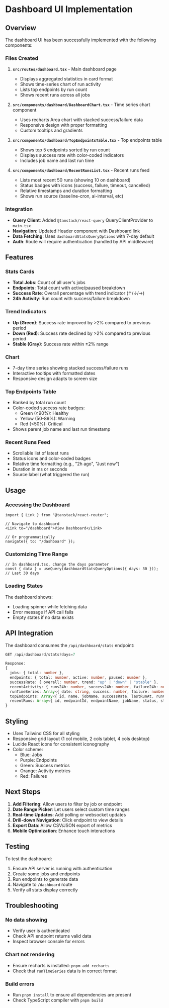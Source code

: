 # Dashboard UI Implementation

## Overview

The dashboard UI has been successfully implemented with the following components:

### Files Created

1. **`src/routes/dashboard.tsx`** - Main dashboard page
   - Displays aggregated statistics in card format
   - Shows time-series chart of run activity
   - Lists top endpoints by run count
   - Shows recent runs across all jobs
   
2. **`src/components/dashboard/DashboardChart.tsx`** - Time series chart component
   - Uses recharts Area chart with stacked success/failure data
   - Responsive design with proper formatting
   - Custom tooltips and gradients

3. **`src/components/dashboard/TopEndpointsTable.tsx`** - Top endpoints table
   - Shows top 5 endpoints sorted by run count
   - Displays success rate with color-coded indicators
   - Includes job name and last run time

4. **`src/components/dashboard/RecentRunsList.tsx`** - Recent runs feed
   - Lists most recent 50 runs (showing 10 on dashboard)
   - Status badges with icons (success, failure, timeout, cancelled)
   - Relative timestamps and duration formatting
   - Shows run source (baseline-cron, ai-interval, etc)

### Integration

- **Query Client**: Added `@tanstack/react-query` QueryClientProvider to `main.tsx`
- **Navigation**: Updated Header component with Dashboard link
- **Data Fetching**: Uses `dashboardStatsQueryOptions` with 7-day default
- **Auth**: Route will require authentication (handled by API middleware)

## Features

### Stats Cards
- **Total Jobs**: Count of all user's jobs
- **Endpoints**: Total count with active/paused breakdown
- **Success Rate**: Overall percentage with trend indicator (↑/↓/→)
- **24h Activity**: Run count with success/failure breakdown

### Trend Indicators
- **Up (Green)**: Success rate improved by >2% compared to previous period
- **Down (Red)**: Success rate declined by >2% compared to previous period
- **Stable (Gray)**: Success rate within ±2% range

### Chart
- 7-day time series showing stacked success/failure runs
- Interactive tooltips with formatted dates
- Responsive design adapts to screen size

### Top Endpoints Table
- Ranked by total run count
- Color-coded success rate badges:
  - Green (≥90%): Healthy
  - Yellow (50-89%): Warning
  - Red (<50%): Critical
- Shows parent job name and last run timestamp

### Recent Runs Feed
- Scrollable list of latest runs
- Status icons and color-coded badges
- Relative time formatting (e.g., "2h ago", "Just now")
- Duration in ms or seconds
- Source label (what triggered the run)

## Usage

### Accessing the Dashboard

```tsx
import { Link } from "@tanstack/react-router";

// Navigate to dashboard
<Link to="/dashboard">View Dashboard</Link>

// Or programmatically
navigate({ to: "/dashboard" });
```

### Customizing Time Range

```tsx
// In dashboard.tsx, change the days parameter
const { data } = useQuery(dashboardStatsQueryOptions({ days: 30 })); // Last 30 days
```

### Loading States

The dashboard shows:
- Loading spinner while fetching data
- Error message if API call fails
- Empty states if no data exists

## API Integration

The dashboard consumes the `/api/dashboard/stats` endpoint:

```typescript
GET /api/dashboard/stats?days=7

Response:
{
  jobs: { total: number },
  endpoints: { total: number, active: number, paused: number },
  successRate: { overall: number, trend: "up" | "down" | "stable" },
  recentActivity: { runs24h: number, success24h: number, failure24h: number },
  runTimeSeries: Array<{ date: string, success: number, failure: number }>,
  topEndpoints: Array<{ id, name, jobName, successRate, lastRunAt, runCount }>,
  recentRuns: Array<{ id, endpointId, endpointName, jobName, status, startedAt, durationMs, source }>
}
```

## Styling

- Uses Tailwind CSS for all styling
- Responsive grid layout (1 col mobile, 2 cols tablet, 4 cols desktop)
- Lucide React icons for consistent iconography
- Color scheme:
  - Blue: Jobs
  - Purple: Endpoints
  - Green: Success metrics
  - Orange: Activity metrics
  - Red: Failures

## Next Steps

1. **Add Filtering**: Allow users to filter by job or endpoint
2. **Date Range Picker**: Let users select custom time ranges
3. **Real-time Updates**: Add polling or websocket updates
4. **Drill-down Navigation**: Click endpoint to view details
5. **Export Data**: Allow CSV/JSON export of metrics
6. **Mobile Optimization**: Enhance touch interactions

## Testing

To test the dashboard:

1. Ensure API server is running with authentication
2. Create some jobs and endpoints
3. Run endpoints to generate data
4. Navigate to `/dashboard` route
5. Verify all stats display correctly

## Troubleshooting

### No data showing
- Verify user is authenticated
- Check API endpoint returns valid data
- Inspect browser console for errors

### Chart not rendering
- Ensure recharts is installed: `pnpm add recharts`
- Check that `runTimeSeries` data is in correct format

### Build errors
- Run `pnpm install` to ensure all dependencies are present
- Check TypeScript compiler with `pnpm build`
